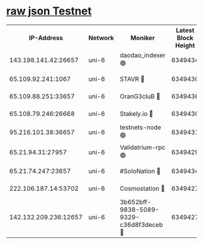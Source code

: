 [raw json Testnet](https://rpc-check.junot.stavr.tech/junot/rpc-junot-result.json)
=


<table><tr><th>IP-Address</th><th>Network</th><th>Moniker</th><th>Latest Block Height</th><th>Earliest Block Height</th><th>Catching Up</th><th>Tx Index</th><th>Voting Power</th><th>Scan Time</th></tr><tr><td>143.198.141.42:26657</td><td>uni-6</td><td>daodao_indexer 🟢</td><td>6349434</td><td>1</td><td>False</td><td>off</td><td>0</td><td>2023-12-23T18:19:29.104589199UTC</td></tr><tr><td>65.109.92.241:1067</td><td>uni-6</td><td>STAVR 🔴</td><td>6349430</td><td>1138541</td><td>False</td><td>on</td><td>6042</td><td>2023-12-23T18:19:18.762906500UTC</td></tr><tr><td>65.109.88.251:33657</td><td>uni-6</td><td>OranG3cluB 🔴</td><td>6349436</td><td>1138541</td><td>False</td><td>on</td><td>11</td><td>2023-12-23T18:19:33.562404633UTC</td></tr><tr><td>65.108.79.246:26668</td><td>uni-6</td><td>Stakely.io 🔴</td><td>6349430</td><td>1570872</td><td>False</td><td>on</td><td>1310804</td><td>2023-12-23T18:19:19.077522270UTC</td></tr><tr><td>95.216.101.38:36657</td><td>uni-6</td><td>testnets-node 🟢</td><td>6349431</td><td>1615130</td><td>False</td><td>on</td><td>0</td><td>2023-12-23T18:19:21.534222466UTC</td></tr><tr><td>65.21.94.31:27957</td><td>uni-6</td><td>Validatrium-rpc 🟢</td><td>6349429</td><td>2943363</td><td>False</td><td>on</td><td>0</td><td>2023-12-23T18:19:14.269912196UTC</td></tr><tr><td>65.21.74.247:23657</td><td>uni-6</td><td>#SoloNation 🔴</td><td>6349434</td><td>5208001</td><td>False</td><td>on</td><td>112</td><td>2023-12-23T18:19:28.137514935UTC</td></tr><tr><td>222.106.187.14:53702</td><td>uni-6</td><td>Cosmostation 🔴</td><td>6349427</td><td>5344501</td><td>False</td><td>on</td><td>110003</td><td>2023-12-23T18:19:11.813746782UTC</td></tr><tr><td>142.132.209.236:12657</td><td>uni-6</td><td>3b652bff-9838-5089-9329-c36d8f3deceb 🔴</td><td>6349427</td><td>6341280</td><td>False</td><td>on</td><td>157563</td><td>2023-12-23T18:19:10.437602454UTC</td></tr></table>